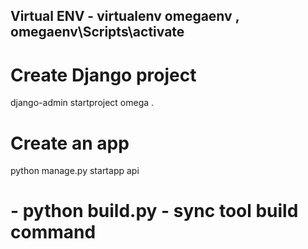 ## Virtual ENV - virtualenv omegaenv , omegaenv\Scripts\activate

# Create Django project

django-admin startproject omega .

# Create an app

python manage.py startapp api

# - python build.py - sync tool build command
